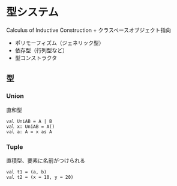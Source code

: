 # 型システム
Calculus of Inductive Construction + クラスベースオブジェクト指向

* ポリモーフィズム（ジェネリック型）
* 依存型（行列型など）
* 型コンストラクタ

## 型
### Union
直和型
```
val UniAB = A | B
val x: UniAB = A()
val a: A = x as A
```

### Tuple
直積型、要素に名前がつけられる
```
val t1 = (a, b)
val t2 = (x = 10, y = 20)
```

